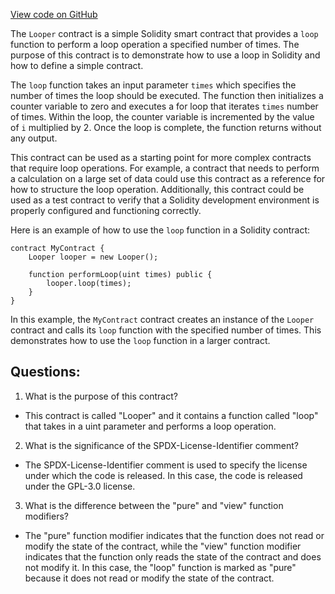 [View code on GitHub](https://github.com/nethermindeth/nethermind/Nethermind.Mev.Test/Solidity/Looper.sol)

The `Looper` contract is a simple Solidity smart contract that provides a `loop` function to perform a loop operation a specified number of times. The purpose of this contract is to demonstrate how to use a loop in Solidity and how to define a simple contract.

The `loop` function takes an input parameter `times` which specifies the number of times the loop should be executed. The function then initializes a counter variable to zero and executes a for loop that iterates `times` number of times. Within the loop, the counter variable is incremented by the value of `i` multiplied by 2. Once the loop is complete, the function returns without any output.

This contract can be used as a starting point for more complex contracts that require loop operations. For example, a contract that needs to perform a calculation on a large set of data could use this contract as a reference for how to structure the loop operation. Additionally, this contract could be used as a test contract to verify that a Solidity development environment is properly configured and functioning correctly.

Here is an example of how to use the `loop` function in a Solidity contract:

```
contract MyContract {
    Looper looper = new Looper();
    
    function performLoop(uint times) public {
        looper.loop(times);
    }
}
```

In this example, the `MyContract` contract creates an instance of the `Looper` contract and calls its `loop` function with the specified number of times. This demonstrates how to use the `loop` function in a larger contract.
## Questions: 
 1. What is the purpose of this contract?
- This contract is called "Looper" and it contains a function called "loop" that takes in a uint parameter and performs a loop operation.

2. What is the significance of the SPDX-License-Identifier comment?
- The SPDX-License-Identifier comment is used to specify the license under which the code is released. In this case, the code is released under the GPL-3.0 license.

3. What is the difference between the "pure" and "view" function modifiers?
- The "pure" function modifier indicates that the function does not read or modify the state of the contract, while the "view" function modifier indicates that the function only reads the state of the contract and does not modify it. In this case, the "loop" function is marked as "pure" because it does not read or modify the state of the contract.